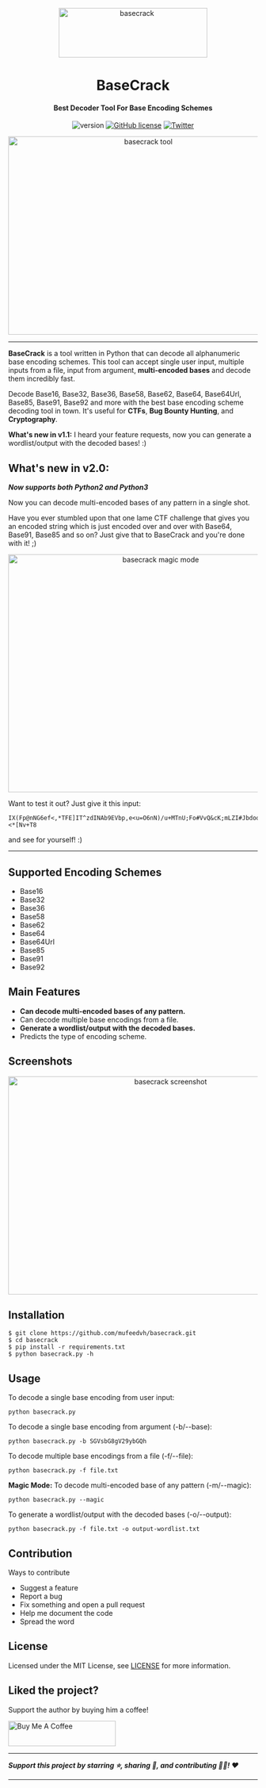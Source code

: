 <p align="center">
	<a href="https://github.com/mufeedvh/basecrack"><img src="https://raw.githubusercontent.com/mufeedvh/basecrack/master/assets/basecrack-logo.png" title="BaseCrack" alt="basecrack" height="100" width="300"></a>
</p>
<h1 align="center">BaseCrack</h1>
<h4 align="center">Best Decoder Tool For Base Encoding Schemes</h4>
<p align="center">
	<img src="https://img.shields.io/badge/version-2.0-blue.svg" title="version" alt="version">
	<a href="https://github.com/mufeedvh/basecrack/blob/master/LICENSE"><img alt="GitHub license" src="https://img.shields.io/github/license/mufeedvh/basecrack.svg"></a>
	<a href="https://twitter.com/intent/tweet?text=Check%20this%20out!%20A%20tool%20to%20decode%20all%20types%20of%20Base%20Encoding%20Schemes.%20Will%20be%20really%20useful%20for%20CTFs%20and%20Cryptography:&url=https%3A%2F%2Fgithub.com%2Fmufeedvh%2Fbasecrack"><img alt="Twitter" src="https://img.shields.io/twitter/url/https/github.com/mufeedvh/basecrack.svg?style=social"></a>
</p>
<p align="center">
	<img src="https://raw.githubusercontent.com/mufeedvh/basecrack/master/assets/basecrack-tool.png" title="BaseCrack Tool" alt="basecrack tool" height="400" width="550">
</p>

------------

**BaseCrack** is a tool written in Python that can decode all alphanumeric base encoding schemes. This tool can accept single user input, multiple inputs from a file, input from argument, **multi-encoded bases** and decode them incredibly fast.

Decode Base16, Base32, Base36, Base58, Base62, Base64, Base64Url, Base85, Base91, Base92 and more with the best base encoding scheme decoding tool in town. It's useful for **CTFs**, **Bug Bounty Hunting**, and **Cryptography**.

**What's new in v1.1:** I heard your feature requests, now you can generate a wordlist/output with the decoded bases! :)

## What's new in v2.0:

_**Now supports both Python2 and Python3**_

Now you can decode multi-encoded bases of any pattern in a single shot.

Have you ever stumbled upon that one lame CTF challenge that gives you an encoded string which is just encoded over and over with Base64, Base91, Base85 and so on? Just give that to BaseCrack and you're done with it! ;)

<p align="center">
    <img src="https://raw.githubusercontent.com/mufeedvh/basecrack/master/assets/basecrack-magic-mode.png" title="BaseCrack Tool" alt="basecrack magic mode" height="480" width="600">
</p>

Want to test it out? Just give it this input:
```
IX(Fp@nNG6ef<,*TFE]IT^zdINAb9EVbp,e<u=O6nN)/u+MTnU;Fo#VvQ&cK;mLZI#Jbdook<O{W#+gY%ooe#6pTkTa.9YPU8Uc=pl9BhSM9%kISw2k:8..u/6F2BwNndPZ2o#7NHNP3g,HlZu><*[Nv+T8
```
and see for yourself! :)

------------

## Supported Encoding Schemes
- Base16
- Base32
- Base36
- Base58
- Base62
- Base64
- Base64Url
- Base85
- Base91
- Base92

## Main Features
- **Can decode multi-encoded bases of any pattern.**
- Can decode multiple base encodings from a file.
- **Generate a wordlist/output with the decoded bases.**
- Predicts the type of encoding scheme.

## Screenshots
<p align="center">
<img src="https://raw.githubusercontent.com/mufeedvh/basecrack/master/assets/basecrack-screenshot.png" title="Screenshot" alt="basecrack screenshot" height="440" width="640">
</p>

## Installation
    $ git clone https://github.com/mufeedvh/basecrack.git
    $ cd basecrack
    $ pip install -r requirements.txt
    $ python basecrack.py -h

## Usage
To decode a single base encoding from user input:

    python basecrack.py

To decode a single base encoding from argument (-b/--base):

    python basecrack.py -b SGVsbG8gV29ybGQh

To decode multiple base encodings from a file (-f/--file):

    python basecrack.py -f file.txt

**Magic Mode:** To decode multi-encoded base of any pattern (-m/--magic):

    python basecrack.py --magic

To generate a wordlist/output with the decoded bases (-o/--output):

    python basecrack.py -f file.txt -o output-wordlist.txt

## Contribution
Ways to contribute
- Suggest a feature
- Report a bug
- Fix something and open a pull request
- Help me document the code
- Spread the word

## License
Licensed under the MIT License, see <a href="https://github.com/mufeedvh/basecrack/blob/master/LICENSE">LICENSE</a> for more information.

## Liked the project?

Support the author by buying him a coffee!

<a href="https://www.buymeacoffee.com/mufeedvh" target="_blank"><img src="https://cdn.buymeacoffee.com/buttons/default-orange.png" alt="Buy Me A Coffee" height="51px" width="217px"></a>

------------

***Support this project by starring ⭐, sharing 📲, and contributing 👩‍💻! :heart:***

------------
